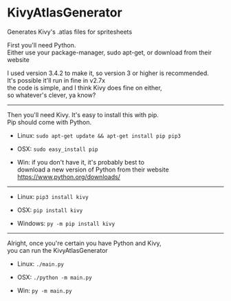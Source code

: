 # KivyAtlasGenerator  
Generates Kivy's .atlas files for spritesheets  

First you'll need Python.  
Either use your package-manager, sudo apt-get, or download from their website

I used version 3.4.2 to make it, so version 3 or higher is recommended.  
It's possible it'll run in fine in v2.7x  
the code is simple, and I think Kivy does fine on either,  
so whatever's clever, ya know?  

------

Then you'll need Kivy.  It's easy to install this with pip.  
Pip should come with Python.  

- Linux:
`sudo apt-get update && apt-get install pip pip3`

- OSX:
`sudo easy_install pip`

- Win:
if you don't have it, it's probably best to  
download a new version of Python from their website  
https://www.python.org/downloads/  

------

- Linux:
`pip3 install kivy`

- OSX:
`pip install kivy`

- Windows:
`py -m pip install kivy`

------

Alright, once you're certain you have Python and Kivy,  
you can run the KivyAtlasGenerator  

- Linux:
`./main.py`

- OSX:
`./python -m main.py`

- Win:
`py -m main.py`
